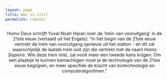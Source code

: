 ```yaml
---
layout: page
title: Wat is Cili?
permalink: /about/
---
```


<p style="text-align: center;"} In zijn immens populaire en doordachte boek <i>Homo Deus</i> schrijft Yuval Noah Harari over de 'trein van vooruitgang' in de 21ste eeuw (vertaald uit het Engels): "In het begin van de 21ste eeuw vertrekt de trein van vooruitgang opnieuw uit het station - en dit zal waarschijnlijk de laatste trein ooit zijn die vertrekt met de naam <i>Homo Sapiens</i>. Wie deze trein mist, zal nooit meer een tweede kans krijgen. Om een plaatsje te kunnen bemachtigen moet je de technologie van de 21ste eeuw begrijpen, en meer specifiek de kracht van biotechnologie en computeralgoritmen." </p>

<p style="text-align: center;"} Cili start met een simpel basisidee: jou een inzicht geven in de kracht van biotechnologie, computeralgoritmen en alles daarrond. Cili is daarom een blog die een luchtige maar wetenschappelijke kijk geeft op fascinerende (bio)tech dat wel eens een impact kan hebben op je leven. Het geeft je een kijkje in cutting-edge wetenschap en hoe die vooruitgang boekt en doet dat op een toegankelijke manier voor mensen met eender welke achtergrond. </p>

<p style="text-align: center;"} Het ultieme doel is dit idee veel verder te trekken dan een blog en in de vorm van een nieuwe school - een nieuwe vorm van onderwijs - huidige en toekomstige generaties op te leiden en zo goed mogelijk klaar te maken voor hoe de toekomst er zal uitzien en welke vaardigheden daarbij nodig zijn. </p>
